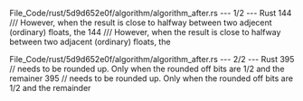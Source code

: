 File_Code/rust/5d9d652e0f/algorithm/algorithm_after.rs --- 1/2 --- Rust
144 /// However, when the result is close to halfway between two adjecent (ordinary) floats, the                                                             144 /// However, when the result is close to halfway between two adjacent (ordinary) floats, the

File_Code/rust/5d9d652e0f/algorithm/algorithm_after.rs --- 2/2 --- Rust
395     // needs to be rounded up. Only when the rounded off bits are 1/2 and the remainer                                                                   395     // needs to be rounded up. Only when the rounded off bits are 1/2 and the remainder

